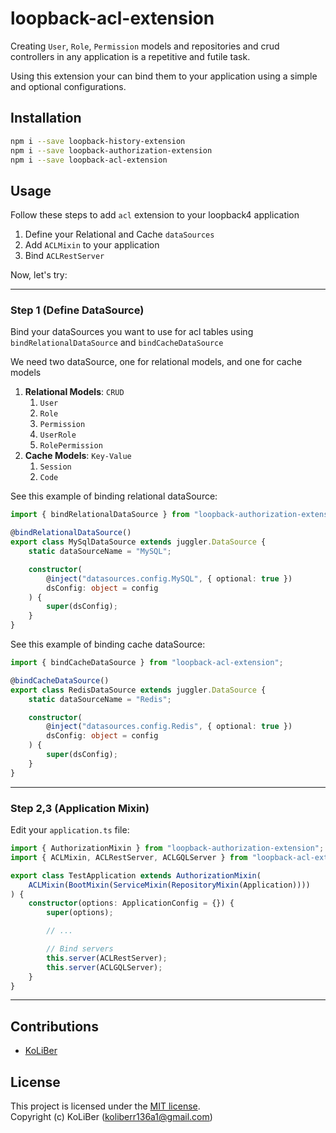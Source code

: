 # loopback-acl-extension

Creating `User`, `Role`, `Permission` models and repositories and crud controllers in any application is a repetitive and futile task.

Using this extension your can bind them to your application using a simple and optional configurations.

## Installation

```bash
npm i --save loopback-history-extension
npm i --save loopback-authorization-extension
npm i --save loopback-acl-extension
```

## Usage

Follow these steps to add `acl` extension to your loopback4 application

1. Define your Relational and Cache `dataSources`
2. Add `ACLMixin` to your application
3. Bind `ACLRestServer`

Now, let's try:

---

### Step 1 (Define DataSource)

Bind your dataSources you want to use for acl tables using `bindRelationalDataSource` and `bindCacheDataSource`

We need two dataSource, one for relational models, and one for cache models

1. **Relational Models**: `CRUD`
    1. `User`
    2. `Role`
    3. `Permission`
    4. `UserRole`
    5. `RolePermission`
2. **Cache Models**: `Key-Value`
    1. `Session`
    2. `Code`

See this example of binding relational dataSource:

```ts
import { bindRelationalDataSource } from "loopback-authorization-extension";

@bindRelationalDataSource()
export class MySqlDataSource extends juggler.DataSource {
    static dataSourceName = "MySQL";

    constructor(
        @inject("datasources.config.MySQL", { optional: true })
        dsConfig: object = config
    ) {
        super(dsConfig);
    }
}
```

See this example of binding cache dataSource:

```ts
import { bindCacheDataSource } from "loopback-acl-extension";

@bindCacheDataSource()
export class RedisDataSource extends juggler.DataSource {
    static dataSourceName = "Redis";

    constructor(
        @inject("datasources.config.Redis", { optional: true })
        dsConfig: object = config
    ) {
        super(dsConfig);
    }
}
```

---

### Step 2,3 (Application Mixin)

Edit your `application.ts` file:

```ts
import { AuthorizationMixin } from "loopback-authorization-extension";
import { ACLMixin, ACLRestServer, ACLGQLServer } from "loopback-acl-extension";

export class TestApplication extends AuthorizationMixin(
    ACLMixin(BootMixin(ServiceMixin(RepositoryMixin(Application))))
) {
    constructor(options: ApplicationConfig = {}) {
        super(options);

        // ...

        // Bind servers
        this.server(ACLRestServer);
        this.server(ACLGQLServer);
    }
}
```

---

## Contributions

-   [KoLiBer](https://www.linkedin.com/in/mohammad-hosein-nemati-665b1813b/)

## License

This project is licensed under the [MIT license](LICENSE).  
Copyright (c) KoLiBer (koliberr136a1@gmail.com)
